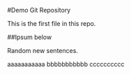 #Demo Git Repository

This is the first file in this repo.

##Ipsum below

Random new sentences.

aaaaaaaaaaa
bbbbbbbbbbb
cccccccccc


